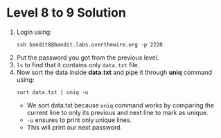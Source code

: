 # Level 8 to 9 Solution

1. Login using:
    ```
    ssh bandit8@bandit.labs.overthewire.org -p 2220
    ```
2. Put the password you got from the previous level.
3. `ls` to find that it contains only `data.txt` file.
4. Now sort the data inside **data.txt** and pipe it through **uniq** command  using:
    ```
    sort data.txt | uniq -u
    ```
    * We sort data.txt because `uniq` command works by comparing the current line to only its previous and next line to mark as unique.
    * `-u` ensures to print only unique lines.
    * This will print our next password.